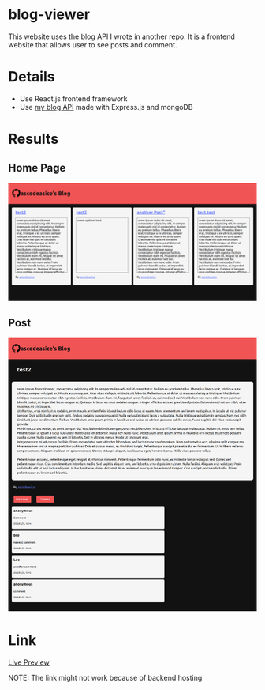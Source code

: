 # blog-viewer
This website uses the blog API I wrote in another repo. It is a frontend website that allows user to see posts and comment.
# Details
- Use React.js frontend framework
- Use [my blog API](https://github.com/ascodeasice/blog-api) made with Express.js and mongoDB
# Results
## Home Page
![](./public/images/home.png)
## Post
![](./public/images/post.png)

# Link
[Live Preview](https://ascodeasice.github.io/blog-viewer/)

NOTE: The link might not work because of backend hosting 